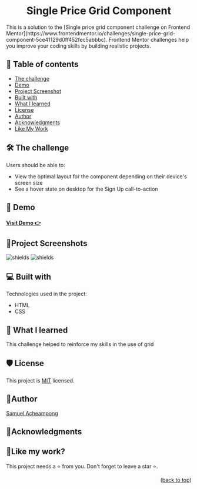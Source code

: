 <a name="readme-top"></a>
<h1 align="center">Single Price Grid Component</h1>
This is a solution to the [Single price grid component challenge on Frontend Mentor](https://www.frontendmentor.io/challenges/single-price-grid-component-5ce41129d0ff452fec5abbbc). Frontend Mentor challenges help you improve your coding skills by building realistic projects. 


## 📝 Table of contents

  - [The challenge](#the-challenge)
  - [Demo](#demo)
  - [Project Screenshot](#screenshot)
  - [Built with](#built-with)
  - [What I learned](#what-i-learned)
  - [License](#license)
  - [Author](#author)
  - [Acknowledgments](#acknowledgments)
  - [Like My Work](#like-my-work)

## 🛠 The challenge <a id="the-challenge"></a>
Users should be able to:

- View the optimal layout for the component depending on their device's screen size
- See a hover state on desktop for the Sign Up call-to-action


## 🚀 Demo <a id="demo"></a>

<h4><a href="https://yawsamcode.github.io/single-price-grid-component/">  Visit Demo 👉</a></h4>


## 📸Project Screenshots <a id="screenshot"></a>

<img src="https://res.cloudinary.com/dlykqebw2/image/upload/v1702629082/desktop-design_fcqpzu.jpg" alt="shields">
<img src="https://res.cloudinary.com/dlykqebw2/image/upload/v1702629038/mobile-design_rtvmfn.jpg" alt="shields">

  
## 💻 Built with <a id="built-with"></a>

Technologies used in the project:

*  HTML
*  CSS
  

## 📖 What I learned <a id="what-i-learned"></a>

<p>This challenge helped to reinforce my skills in the use of grid</p>

## 🛡️ License <a id="license"></a>

This project is [MIT](./LICENSE) licensed.

## 🤴Author <a id="author"></a>

[Samuel Acheampong](https://www.linkedin.com/in/yawsamcode/)

## 🤝Acknowledgments <a id="acknowledgments"></a>


## 💖Like my work? <a id="like-my-work"></a>

This project needs a ⭐️ from you. Don't forget to leave a star ⭐️.   

<p align="right">(<a href="#readme-top">back to top</a>)</p>

